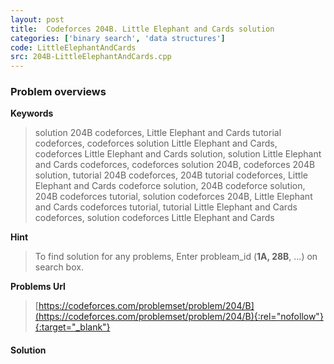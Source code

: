 ```yaml
---
layout: post
title:  Codeforces 204B. Little Elephant and Cards solution
categories: ['binary search', 'data structures']
code: LittleElephantAndCards
src: 204B-LittleElephantAndCards.cpp
---
```

### **Problem overviews**

**Keywords**
> solution 204B codeforces, Little Elephant and Cards tutorial codeforces, codeforces solution Little Elephant and Cards, codeforces Little Elephant and Cards solution, solution Little Elephant and Cards codeforces, codeforces solution 204B, codeforces 204B solution, tutorial 204B codeforces, 204B tutorial codeforces, Little Elephant and Cards codeforce solution, 204B codeforce solution, 204B codeforces tutorial, solution codeforces 204B, Little Elephant and Cards codeforces tutorial, tutorial Little Elephant and Cards codeforces, solution codeforces Little Elephant and Cards

**Hint**
> To find solution for any problems, Enter probleam_id (**1A, 28B**, ...) on search box. 

**Problems Url**
> [https://codeforces.com/problemset/problem/204/B](https://codeforces.com/problemset/problem/204/B){:rel="nofollow"}{:target="_blank"}

#### **Solution**



